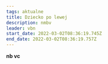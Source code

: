 ```yaml
---
tags: aktualne
title: Dziecko po lewej
description: nmbv
leader: vbn
start_date: 2022-03-02T08:36:19.745Z
end_date: 2022-03-02T08:36:19.757Z
---
```

**nb     vc**